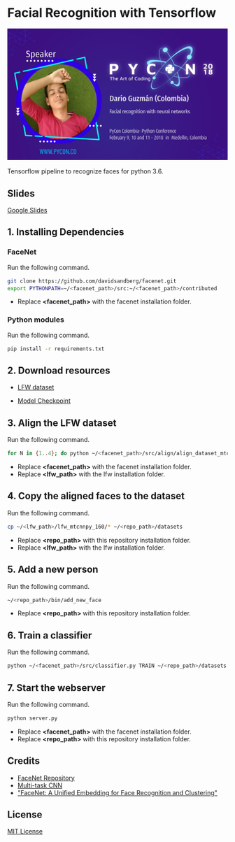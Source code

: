 # Facial Recognition with Tensorflow

![GudarJS Pycon Profile](images/profile.jpg)

Tensorflow pipeline to recognize faces for python 3.6.

## Slides

[Google Slides](https://drive.google.com/open?id=1tC4elGmYVWl5gb0HoG0Wlw3AFgD6Iy00f-PAvHrEXEw)

## 1. Installing Dependencies

### FaceNet

Run the following command.

``` bash
git clone https://github.com/davidsandberg/facenet.git
export PYTHONPATH=~/<facenet_path>/src:~/<facenet_path>/contributed
```

* Replace **<facenet_path>** with the facenet installation folder.

### Python modules

Run the following command.

``` bash
pip install -r requirements.txt
```

## 2. Download resources

* [LFW dataset](http://vis-www.cs.umass.edu/lfw/lfw.tgz)

* [Model Checkpoint](https://drive.google.com/file/d/0B5MzpY9kBtDVZ2RpVDYwWmxoSUk)

## 3. Align the LFW dataset

Run the following command.

``` bash
for N in {1..4}; do python ~/<facenet_path>/src/align/align_dataset_mtcnn.py ~/<lfw_path>/raw ~/<lfw_path>/lfw_mtcnnpy_160 --image_size 160 --margin 32 --random_order --gpu_memory_fraction 0.25 & done
```

* Replace **<facenet_path>** with the facenet installation folder.
* Replace **<lfw_path>** with the lfw installation folder.

## 4. Copy the aligned faces to the dataset

Run the following command.

``` bash
cp ~/<lfw_path>/lfw_mtcnnpy_160/* ~/<repo_path>/datasets
```

* Replace **<repo_path>** with this repository installation folder.
* Replace **<lfw_path>** with the lfw installation folder.

## 5. Add a new person

Run the following command.

``` bash
~/<repo_path>/bin/add_new_face
```

* Replace **<repo_path>** with this repository installation folder.

## 6. Train a classifier

Run the following command.

``` bash
python ~/<facenet_path>/src/classifier.py TRAIN ~/<repo_path>/datasets ~/<repo_path>/models/20170512-110547/20170512-110547.pb ~/<repo_path>/classifier/face_classifier.pkl --batch_size 1000 --min_nrof_images_per_class 40 --nrof_train_images_per_class 40
```

## 7. Start the webserver

Run the following command.

``` bash
python server.py
```

* Replace **<facenet_path>** with the facenet installation folder.
* Replace **<repo_path>** with this repository installation folder.

## Credits

* [FaceNet Repository](https://github.com/davidsandberg/facenet)
* [Multi-task CNN](https://kpzhang93.github.io/MTCNN_face_detection_alignment/index.html)
* ["FaceNet: A Unified Embedding for Face Recognition and Clustering"](http://arxiv.org/abs/1503.03832)

## License

[MIT License](https://github.com/GudarJs/Facial-Recognition-Tensorflow/blob/master/LICENSE)
